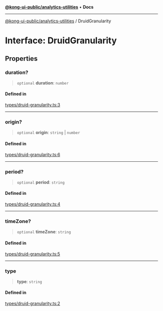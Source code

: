 [**@kong-ui-public/analytics-utilities**](../README.md) • **Docs**

***

[@kong-ui-public/analytics-utilities](../README.md) / DruidGranularity

# Interface: DruidGranularity

## Properties

### duration?

> `optional` **duration**: `number`

#### Defined in

[types/druid-granularity.ts:3](https://github.com/Kong/public-ui-components/blob/main/packages/analytics/analytics-utilities/src/types/druid-granularity.ts#L3)

***

### origin?

> `optional` **origin**: `string` \| `number`

#### Defined in

[types/druid-granularity.ts:6](https://github.com/Kong/public-ui-components/blob/main/packages/analytics/analytics-utilities/src/types/druid-granularity.ts#L6)

***

### period?

> `optional` **period**: `string`

#### Defined in

[types/druid-granularity.ts:4](https://github.com/Kong/public-ui-components/blob/main/packages/analytics/analytics-utilities/src/types/druid-granularity.ts#L4)

***

### timeZone?

> `optional` **timeZone**: `string`

#### Defined in

[types/druid-granularity.ts:5](https://github.com/Kong/public-ui-components/blob/main/packages/analytics/analytics-utilities/src/types/druid-granularity.ts#L5)

***

### type

> **type**: `string`

#### Defined in

[types/druid-granularity.ts:2](https://github.com/Kong/public-ui-components/blob/main/packages/analytics/analytics-utilities/src/types/druid-granularity.ts#L2)
